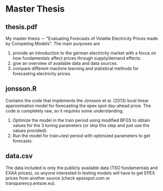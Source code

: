 # Master Thesis

## thesis.pdf
My master thesis -- "Evaluating Forecasts of Volatile Electricity Prices made by Competing Models". The main purposes are 
1. provide an introduction to the german electricity market with a focus on how fundamentals affect prices through supply/demand effects. 
2. give an overview of available data and data sources.
3. compare different machine learning and statistical methods for forecasting electricity prices.

## jonsson.R
Contains the code that implements the Jonsson et al. (2013) local linear approximation model for forecasting the epex spot day-ahead price. The code is completely raw, so it requires some understanding. 
1. Optimize the model in the train period using modified BFGS to obtain values for the 3 tuning parameters (or skip this step and just use the values provided). 
2. Run the model for train+test period with optimized parameters to get forecasts.

## data.csv
The data included is only the publicly available data (TSO fundamentals and EXAA prices), so anyone interested in testing models will have to get EPEX prices from another source (check epexspot.com or transparency.entsoe.eu).
